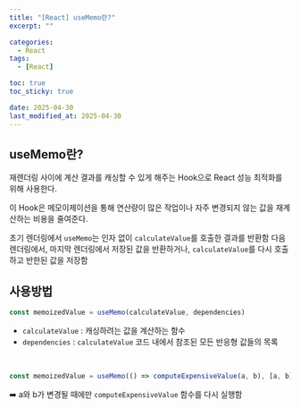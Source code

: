 ```yaml
---
title: "[React] useMemo란?"
excerpt: ""

categories:
  - React
tags:
  - [React]

toc: true
toc_sticky: true

date: 2025-04-30
last_modified_at: 2025-04-30
---
```


## useMemo란?
재렌더링 사이에 계산 결과를 캐싱할 수 있게 해주는 Hook으로 React 성능 최적화를 위해 사용한다.

이 Hook은 메모이제이션을 통해 연산량이 많은 작업이나 자주 변경되지 않는 값을 재계산하는 비용을 줄여준다.

초기 렌더링에서 `useMemo`는 인자 없이 `calculateValue`를 호출한 결과를 반환함
다음 렌더링에서, 마지막 렌더링에서 저장된 값을 반환하거나, `calculateValue`를 다시 호출하고 반한된 값을 저장함
<br/>

## 사용방법
```js
const memoizedValue = useMemo(calculateValue, dependencies)
```
- `calculateValue` :  캐싱하려는 값을 계산하는 함수
- `dependencies` : `calculateValue` 코드 내에서 참조된 모든 반응형 값들의 목록
<br/>

```js
const memoizedValue = useMemo(() => computeExpensiveValue(a, b), [a, b]);
```
➡️ a와 b가 변경될 때에만 `computeExpensiveValue` 함수를 다시 실행함